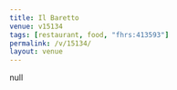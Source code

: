 ```yaml
---
title: Il Baretto
venue: v15134
tags: [restaurant, food, "fhrs:413593"]
permalink: /v/15134/
layout: venue
---
```

null